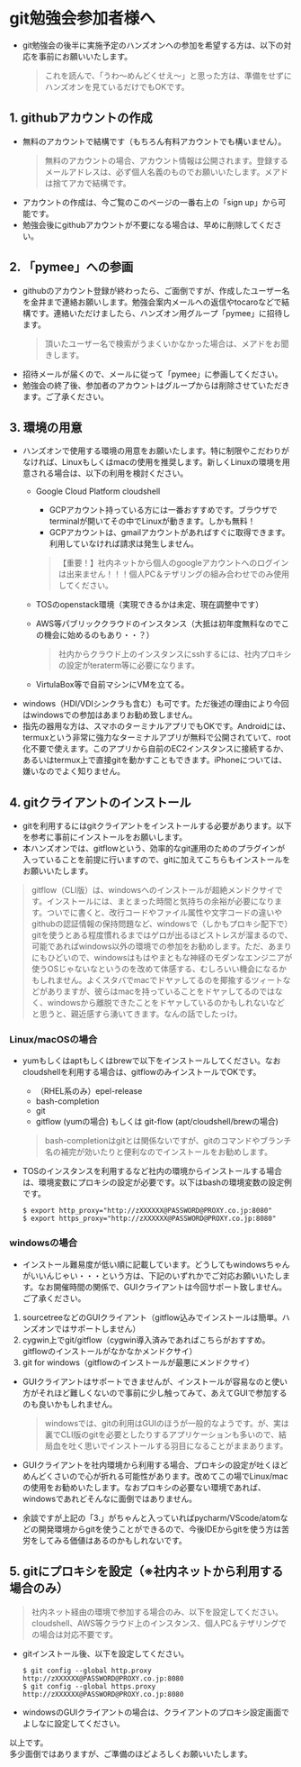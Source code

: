 # git勉強会参加者様へ
- git勉強会の後半に実施予定のハンズオンへの参加を希望する方は、以下の対応を事前にお願いいたします。
    > これを読んで、「うわ〜めんどくせえ〜」と思った方は、準備をせずにハンズオンを見ているだけでもOKです。

## 1. githubアカウントの作成
- 無料のアカウントで結構です（もちろん有料アカウントでも構いません）。
    > 無料のアカウントの場合、アカウント情報は公開されます。登録するメールアドレスは、必ず個人名義のものでお願いいたします。メアドは捨てアカで結構です。
- アカウントの作成は、今ご覧のこのページの一番右上の「sign up」から可能です。
- 勉強会後にgithubアカウントが不要になる場合は、早めに削除してください。

## 2. 「pymee」への参画
- githubのアカウント登録が終わったら、ご面倒ですが、作成したユーザー名を金井まで連絡お願いします。勉強会案内メールへの返信やtocaroなどで結構です。連絡いただけましたら、ハンズオン用グループ「pymee」に招待します。
    > 頂いたユーザー名で検索がうまくいかなかった場合は、メアドをお聞きします。
- 招待メールが届くので、メールに従って「pymee」に参画してください。
- 勉強会の終了後、参加者のアカウントはグループからは削除させていただきます。ご了承ください。

## 3. 環境の用意
- ハンズオンで使用する環境の用意をお願いたします。特に制限やこだわりがなければ、Linuxもしくはmacの使用を推奨します。新しくLinuxの環境を用意される場合は、以下の利用を検討ください。
    - Google Cloud Platform cloudshell
        - GCPアカウント持っている方には一番おすすめです。ブラウザでterminalが開いてその中でLinuxが動きます。しかも無料！
        - GCPアカウントは、gmailアカウントがあればすぐに取得できます。利用していなければ請求は発生しません。
        > 【重要！】社内ネットから個人のgoogleアカウントへのログインは出来ません！！！個人PC＆テザリングの組み合わせでのみ使用してください。
    - TOSのopenstack環境（実現できるかは未定、現在調整中です）
    - AWS等パブリッククラウドのインスタンス（大抵は初年度無料なのでこの機会に始めるのもあり・・？）
        > 社内からクラウド上のインスタンスにsshするには、社内プロキシの設定がteraterm等に必要になります。

    - VirtulaBox等で自前マシンにVMを立てる。
- windows（HDI/VDIシンクラも含む）も可です。ただ後述の理由により今回はwindowsでの参加はあまりお勧め致しません。
- 指先の器用な方は、スマホのターミナルアプリでもOKです。Androidには、termuxという非常に強力なターミナルアプリが無料で公開されていて、root化不要で使えます。このアプリから自前のEC2インスタンスに接続するか、あるいはtermux上で直接gitを動かすこともできます。iPhoneについては、嫌いなのでよく知りません。


## 4. gitクライアントのインストール
- gitを利用するにはgitクライアントをインストールする必要があります。以下を参考に事前にインストールをお願いします。
- 本ハンズオンでは、gitflowという、効率的なgit運用のためのプラグインが入っていることを前提に行いますので、gitに加えてこちらもインストールをお願いいたします。
> gitflow（CLI版）は、windowsへのインストールが超絶メンドクサイです。インストールには、まとまった時間と気持ちの余裕が必要になります。ついでに書くと、改行コードやファイル属性や文字コードの違いやgithubの認証情報の保持問題など、windowsで（しかもプロキシ配下で）gitを使うとある程度慣れるまではゲロが出るほどストレスが溜まるので、可能であればwindows以外の環境での参加をお勧めします。ただ、あまりにもひどいので、windowsはもはやまともな神経のモダンなエンジニアが使うOSじゃないなというのを改めて体感する、むしろいい機会になるかもしれません。よくスタバでmacでドヤァしてるのを揶揄するツィートなどがありますが、彼らはmacを持っていることをドヤァしてるのではなく、windowsから離脱できたことをドヤァしているのかもしれないなどと思うと、親近感すら湧いてきます。なんの話でしたっけ。

### Linux/macOSの場合
- yumもしくはaptもしくはbrewで以下をインストールしてください。なおcloudshellを利用する場合は、gitflowのみインストールでOKです。
    - （RHEL系のみ）epel-release
    - bash-completion
    - git
    - gitflow (yumの場合) もしくは git-flow (apt/cloudshell/brewの場合)
    > bash-completionはgitとは関係ないですが、gitのコマンドやブランチ名の補完が効いたりと便利なのでインストールをお勧めします。

- TOSのインスタンスを利用するなど社内の環境からインストールする場合は、環境変数にプロキシの設定が必要です。以下はbashの環境変数の設定例です。
    ```
    $ export http_proxy="http://zXXXXXX@PASSWORD@PROXY.co.jp:8080"
    $ export https_proxy="http://zXXXXXX@PASSWORD@PROXY.co.jp:8080"
    ```

### windowsの場合
- インストール難易度が低い順に記載しています。どうしてもwindowsちゃんがいいんじゃい・・・という方は、下記のいずれかでご対応お願いいたします。なお開催時間の関係で、GUIクライアントは今回サポート致しません。ご了承ください。

1. sourcetreeなどのGUIクライアント（gitflow込みでインストールは簡単。ハンズオンではサポートしません）
2. cygwin上でgit/gitflow（cygwin導入済みであればこちらがおすすめ。gitflowのインストールがなかなかメンドクサイ）
3. git for windows（gitflowのインストールが最悪にメンドクサイ）

- GUIクライアントはサポートできませんが、インストールが容易なのと使い方がそれほど難しくないので事前に少し触ってみて、あえてGUIで参加するのも良いかもしれません。
    > windowsでは、gitの利用はGUIのほうが一般的なようです。が、実は裏でCLI版のgitを必要としたりするアプリケーションも多いので、結局血を吐く思いでインストールする羽目になることがままあります。

- GUIクライアントを社内環境から利用する場合、プロキシの設定が吐くほどめんどくさいので心が折れる可能性があります。改めてこの場でLinux/macの使用をお勧めいたします。なおプロキシの必要ない環境であれば、windowsであれどそんなに面倒ではありません。

- 余談ですが上記の「3.」がちゃんと入っていればpycharm/VScode/atomなどの開発環境からgitを使うことができるので、今後IDEからgitを使う方は苦労をしてみる価値はあるのかもしれないです。

## 5. gitにプロキシを設定（※社内ネットから利用する場合のみ）
> 社内ネット経由の環境で参加する場合のみ、以下を設定してください。cloudshell、AWS等クラウド上のインスタンス、個人PC＆テザリングでの場合は対応不要です。

- gitインストール後、以下を設定してください。
    ```
    $ git config --global http.proxy http://zXXXXXX@PASSWORD@PROXY.co.jp:8080
    $ git config --global https.proxy http://zXXXXXX@PASSWORD@PROXY.co.jp:8080
    ```
- windowsのGUIクライアントの場合は、クライアントのプロキシ設定画面でよしなに設定してください。


以上です。  
多少面倒ではありますが、ご準備のほどよろしくお願いいたします。
